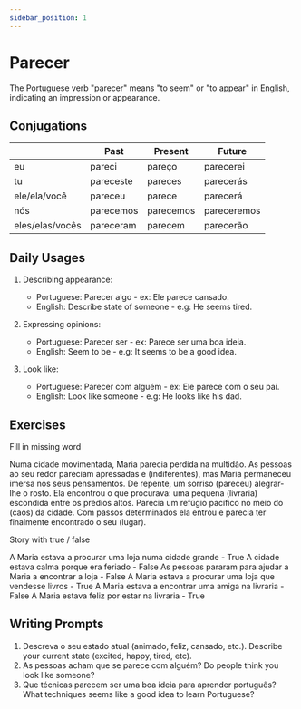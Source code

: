 ```yaml
---
sidebar_position: 1
---
```


# Parecer

The Portuguese verb "parecer" means "to seem" or "to appear" in English, indicating an impression or appearance.

## Conjugations

|                 | Past      | Present   | Future      |
| --------------- | --------- | --------- | ----------- |
| eu              | pareci    | pareço    | parecerei   |
| tu              | pareceste | pareces   | parecerás   |
| ele/ela/você    | pareceu   | parece    | parecerá    |
| nós             | parecemos | parecemos | pareceremos |
| eles/elas/vocês | pareceram | parecem   | parecerão   |

## Daily Usages

1. Describing appearance:

   - Portuguese: Parecer algo - ex: Ele parece cansado.
   - English: Describe state of someone - e.g: He seems tired.

2. Expressing opinions:

   - Portuguese: Parecer ser - ex: Parece ser uma boa ideia.
   - English: Seem to be - e.g: It seems to be a good idea.

3. Look like:

   - Portuguese: Parecer com alguém - ex: Ele parece com o seu pai.
   - English: Look like someone - e.g: He looks like his dad.

## Exercises

Fill in missing word

Numa cidade movimentada, Maria parecia perdida na multidão. As pessoas ao seu redor pareciam apressadas e (indiferentes), mas Maria permaneceu imersa nos seus pensamentos. De repente, um sorriso (pareceu) alegrar-lhe o rosto. Ela encontrou o que procurava: uma pequena (livraria) escondida entre os prédios altos. Parecia um refúgio pacífico no meio do (caos) da cidade. Com passos determinados ela entrou e parecia ter finalmente encontrado o seu (lugar).

Story with true / false

A Maria estava a procurar uma loja numa cidade grande - True
A cidade estava calma porque era feriado - False
As pessoas pararam para ajudar a Maria a encontrar a loja - False
A Maria estava a procurar uma loja que vendesse livros - True
A Maria estava a encontrar uma amiga na livraria - False
A Maria estava feliz por estar na livraria - True

## Writing Prompts

1. Descreva o seu estado atual (animado, feliz, cansado, etc.). Describe your current state (excited, happy, tired, etc).
2. As pessoas acham que se parece com alguém? Do people think you look like someone?
3. Que técnicas parecem ser uma boa ideia para aprender português? What techniques seems like a good idea to learn Portuguese?
